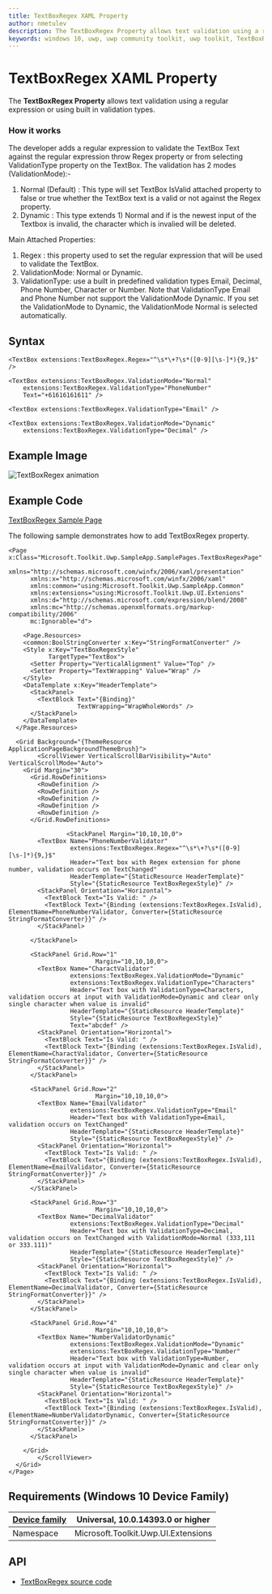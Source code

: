 ```yaml
---
title: TextBoxRegex XAML Property
author: nmetulev
description: The TextBoxRegex Property allows text validation using a regular expression or using built in validation types.
keywords: windows 10, uwp, uwp community toolkit, uwp toolkit, TextBoxRegex, XAML
---
```


# TextBoxRegex XAML Property

The **TextBoxRegex Property** allows text validation using a regular expression or using built in validation types.

### How it works

The developer adds a regular expression to validate the TextBox Text against the regular expression throw Regex property or from selecting ValidationType property on the TextBox.
The validation has 2 modes (ValidationMode):-
1) Normal (Default) : This type will set TextBox IsValid attached property to false or true whether the TextBox text is a valid or not against the Regex property.
2) Dynamic : This type extends 1) Normal and if is the newest input of the Textbox  is invalid, the character which is invalied will be deleted.

Main Attached Properties:
1) Regex : this property used to set the regular expression that will be used to validate the TextBox.
2) ValidationMode: Normal or Dynamic.
3) ValidationType: use a built in predefined validation types Email, Decimal, Phone Number, Character or Number.
Note that ValidationType Email and Phone Number not support the ValidationMode Dynamic. If you set the ValidationMode to Dynamic, the ValidationMode Normal is selected automatically.


## Syntax

```xaml
<TextBox extensions:TextBoxRegex.Regex="^\s*\+?\s*([0-9][\s-]*){9,}$" />

<TextBox extensions:TextBoxRegex.ValidationMode="Normal"
    extensions:TextBoxRegex.ValidationType="PhoneNumber"
    Text="+61616161611" />

<TextBox extensions:TextBoxRegex.ValidationType="Email" />

<TextBox extensions:TextBoxRegex.ValidationMode="Dynamic"
    extensions:TextBoxRegex.ValidationType="Decimal" />
```


## Example Image

![TextBoxRegex animation](../resources/images/Controls-TextBoxRegex.png "TextBoxRegex")

## Example Code

[TextBoxRegex Sample Page](https://github.com/Microsoft/UWPCommunityToolkit/tree/master/Microsoft.Toolkit.Uwp.SampleApp/SamplePages/TextBoxRegex)

The following sample demonstrates how to add TextBoxRegex property.

```xaml
<Page x:Class="Microsoft.Toolkit.Uwp.SampleApp.SamplePages.TextBoxRegexPage"
      xmlns="http://schemas.microsoft.com/winfx/2006/xaml/presentation"
      xmlns:x="http://schemas.microsoft.com/winfx/2006/xaml"
      xmlns:common="using:Microsoft.Toolkit.Uwp.SampleApp.Common"
      xmlns:extensions="using:Microsoft.Toolkit.Uwp.UI.Extenions"
      xmlns:d="http://schemas.microsoft.com/expression/blend/2008"
      xmlns:mc="http://schemas.openxmlformats.org/markup-compatibility/2006"
      mc:Ignorable="d">

    <Page.Resources>
    <common:BoolStringConverter x:Key="StringFormatConverter" />
    <Style x:Key="TextBoxRegexStyle"
           TargetType="TextBox">
      <Setter Property="VerticalAlignment" Value="Top" />
      <Setter Property="TextWrapping" Value="Wrap" />
    </Style>
    <DataTemplate x:Key="HeaderTemplate">
      <StackPanel>
        <TextBlock Text="{Binding}"
                   TextWrapping="WrapWholeWords" />
      </StackPanel>
    </DataTemplate>
  </Page.Resources>

  <Grid Background="{ThemeResource ApplicationPageBackgroundThemeBrush}">
        <ScrollViewer VerticalScrollBarVisibility="Auto" VerticalScrollMode="Auto">
    <Grid Margin="30">
      <Grid.RowDefinitions>
        <RowDefinition />
        <RowDefinition />
        <RowDefinition />
        <RowDefinition />
        <RowDefinition />
      </Grid.RowDefinitions>

                <StackPanel Margin="10,10,10,0">
        <TextBox Name="PhoneNumberValidator"
                 extensions:TextBoxRegex.Regex="^\s*\+?\s*([0-9][\s-]*){9,}$"
                 Header="Text box with Regex extension for phone number, validation occurs on TextChanged"
                 HeaderTemplate="{StaticResource HeaderTemplate}"
                 Style="{StaticResource TextBoxRegexStyle}" />
        <StackPanel Orientation="Horizontal">
          <TextBlock Text="Is Valid: " />
          <TextBlock Text="{Binding (extensions:TextBoxRegex.IsValid), ElementName=PhoneNumberValidator, Converter={StaticResource StringFormatConverter}}" />
        </StackPanel>

      </StackPanel>

      <StackPanel Grid.Row="1"
                        Margin="10,10,10,0">
        <TextBox Name="CharactValidator"
                 extensions:TextBoxRegex.ValidationMode="Dynamic"
                 extensions:TextBoxRegex.ValidationType="Characters"
                 Header="Text box with ValidationType=Characters, validation occurs at input with ValidationMode=Dynamic and clear only single character when value is invalid"
                 HeaderTemplate="{StaticResource HeaderTemplate}"
                 Style="{StaticResource TextBoxRegexStyle}"
                 Text="abcdef" />
        <StackPanel Orientation="Horizontal">
          <TextBlock Text="Is Valid: " />
          <TextBlock Text="{Binding (extensions:TextBoxRegex.IsValid), ElementName=CharactValidator, Converter={StaticResource StringFormatConverter}}" />
        </StackPanel>
      </StackPanel>

      <StackPanel Grid.Row="2"
                        Margin="10,10,10,0">
        <TextBox Name="EmailValidator"
                 extensions:TextBoxRegex.ValidationType="Email"
                 Header="Text box with ValidationType=Email, validation occurs on TextChanged"
                 HeaderTemplate="{StaticResource HeaderTemplate}"
                 Style="{StaticResource TextBoxRegexStyle}" />
        <StackPanel Orientation="Horizontal">
          <TextBlock Text="Is Valid: " />
          <TextBlock Text="{Binding (extensions:TextBoxRegex.IsValid), ElementName=EmailValidator, Converter={StaticResource StringFormatConverter}}" />
        </StackPanel>
      </StackPanel>

      <StackPanel Grid.Row="3"
                        Margin="10,10,10,0">
        <TextBox Name="DecimalValidator"
                 extensions:TextBoxRegex.ValidationType="Decimal"
                 Header="Text box with ValidationType=Decimal, validation occurs on TextChanged with ValidationMode=Normal (333,111 or 333.111)"
                 HeaderTemplate="{StaticResource HeaderTemplate}"
                 Style="{StaticResource TextBoxRegexStyle}" />
        <StackPanel Orientation="Horizontal">
          <TextBlock Text="Is Valid: " />
          <TextBlock Text="{Binding (extensions:TextBoxRegex.IsValid), ElementName=DecimalValidator, Converter={StaticResource StringFormatConverter}}" />
        </StackPanel>
      </StackPanel>

      <StackPanel Grid.Row="4"
                        Margin="10,10,10,0">
        <TextBox Name="NumberValidatorDynamic"
                 extensions:TextBoxRegex.ValidationMode="Dynamic"
                 extensions:TextBoxRegex.ValidationType="Number"
                 Header="Text box with ValidationType=Number, validation occurs at input with ValidationMode=Dynamic and clear only single character when value is invalid"
                 HeaderTemplate="{StaticResource HeaderTemplate}"
                 Style="{StaticResource TextBoxRegexStyle}" />
        <StackPanel Orientation="Horizontal">
          <TextBlock Text="Is Valid: " />
          <TextBlock Text="{Binding (extensions:TextBoxRegex.IsValid), ElementName=NumberValidatorDynamic, Converter={StaticResource StringFormatConverter}}" />
        </StackPanel>
      </StackPanel>

    </Grid>
        </ScrollViewer>
  </Grid>
</Page>
```

## Requirements (Windows 10 Device Family)

| [Device family](http://go.microsoft.com/fwlink/p/?LinkID=526370) | Universal, 10.0.14393.0 or higher |
| --- | --- |
| Namespace | Microsoft.Toolkit.Uwp.UI.Extensions |

## API

* [TextBoxRegex source code](https://github.com/Microsoft/UWPCommunityToolkit/tree/master/Microsoft.Toolkit.Uwp.UI/Extensions/TextBoxRegEx)
